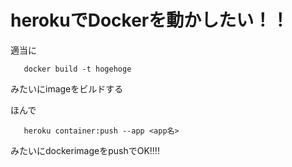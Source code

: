# herokuでDockerを動かしたい！！

適当に

```terminal:sample
   docker build -t hogehoge
```

みたいにimageをビルドする

ほんで

```terminal:sample
   heroku container:push --app <app名>
```
みたいにdockerimageをpushでOK!!!!

